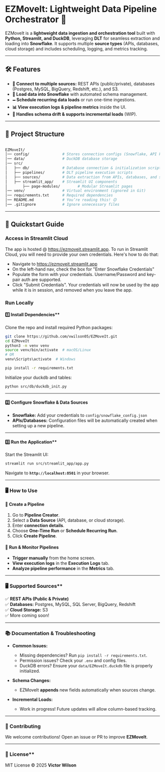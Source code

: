 # EZMoveIt: Lightweight Data Pipeline Orchestrator 🚀

EZMoveIt is a **lightweight data ingestion and orchestration tool** built with **Python, Streamlit, and DuckDB**, leveraging **DLT** for seamless extraction and loading into **Snowflake**. It supports multiple **source types** (APIs, databases, cloud storage) and includes scheduling, logging, and metrics tracking.

---

## 🛠 Features

- **🔗 Connect to multiple sources:** REST APIs (public/private), databases (Postgres, MySQL, BigQuery, Redshift, etc.), and S3.
- **👤 Load data into Snowflake** with automated schema management.
- **🗕 Schedule recurring data loads** or run one-time ingestions.
- **📊 View execution logs & pipeline metrics** inside the UI.
- **🔄 Handles schema drift & supports incremental loads** (WIP).

---

## 🛀 Project Structure

```bash

EZMoveIt/
│── config/               # Stores connection configs (Snowflake, API keys, etc.)
│── data/                 # DuckDB database storage
│── src/
│   ├── db/               # Database connection & initialization scripts
│   ├── pipelines/        # DLT pipeline execution scripts
│   ├── sources/          # Data extraction from APIs, databases, and storage
│   ├── streamlit_app/    # Streamlit UI components
│       ├── page-modules/        # Modular Streamlit pages
│── venv/                 # Virtual environment (ignored in Git)
│── requirements.txt      # Required dependencies
│── README.md             # You’re reading this! 😊
│── .gitignore            # Ignore unnecessary files
```

---

## 🚀 Quickstart Guide

### Access in Streamlit Cloud

The app is hosted @ <https://ezmoveit.streamlit.app>.  To run in Streamlit Cloud, you will need to provide your own credentials.  Here's how to do that:

- Navigate to <https://ezmoveit.streamlit.app>
- On the left-hand nav, check the box for "Enter Snowflake Credentials"
- Populate the form with your credentials.  Username/Password and key-pair auth are supported.
- Click "Submit Credentials".  Your credentials will now be used by the app while it is in session, and removed when you leave the app.

### Run Locally

#### 1️⃣  Install Dependencies**

Clone the repo and install required Python packages:

```bash
git clone https://github.com/vwilson05/EZMoveIt.git
cd EZMoveIt
python3 -m venv venv
source venv/bin/activate  # macOS/Linux
# OR
venv\Scripts\activate  # Windows

pip install -r requirements.txt
```

Initialize your duckdb and tables:

```bash
python src/db/duckdb_init.py
```

---

#### 2️⃣ Configure Snowflake & Data Sources

- **Snowflake:** Add your credentials to `config/snowflake_config.json`  
- **APIs/Databases:** Configuration files will be automatically created when setting up a new pipeline.

---

#### 3️⃣ Run the Application**

Start the Streamlit UI:

```bash
streamlit run src/streamlit_app/app.py
```

Navigate to **`http://localhost:8501`** in your browser.

---

### 🖥 How to Use

#### 📌 Create a Pipeline

1. Go to **Pipeline Creator**.
2. Select a **Data Source** (API, database, or cloud storage).
3. Enter **connection details**.
4. Choose **One-Time Run** or **Schedule Recurring Run**.
5. Click **Create Pipeline**.

#### 🚀 Run & Monitor Pipelines

- **Trigger manually** from the home screen.
- **View execution logs** in the **Execution Logs** tab.
- **Analyze pipeline performance** in the **Metrics** tab.

---

### 🖥 Supported Sources**

✅ **REST APIs (Public & Private)**  
✅ **Databases:** Postgres, MySQL, SQL Server, BigQuery, Redshift  
✅ **Cloud Storage:** S3  
✅ More coming soon!

---

### 📚 Documentation & Troubleshooting

- **Common Issues:**  
  - Missing dependencies? Run `pip install -r requirements.txt`.
  - Permission issues? Check your `.env` and config files.
  - DuckDB errors? Ensure your `data/EZMoveIt.duckdb` file is properly initialized.

- **Schema Changes:**  
  - EZMoveIt **appends** new fields automatically when sources change.

- **Incremental Loads:**  
  - Work in progress! Future updates will allow column-based tracking.

---

### 🤝 Contributing

We welcome contributions! Open an issue or PR to improve **EZMoveIt**.

---

### 🐝 License**

MIT License © 2025 **Victor Wilson**  
